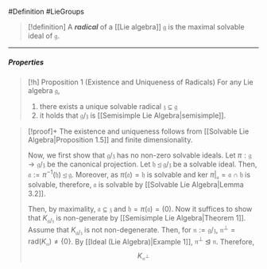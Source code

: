 #Definition #LieGroups 

> [!definition]
> A ***radical*** of a [[Lie algebra]] $\mathfrak{g}$ is the maximal solvable ideal of $\mathfrak{g}$.
---
##### Properties
> [!h] Proposition 1 (Existence and Uniqueness of Radicals)
> For any Lie algebra $\mathfrak{g}$, 
> 1. there exists a unique solvable radical $\mathfrak{z}\subseteq \mathfrak{g}$
> 2. it holds that $\mathfrak{g} / \mathfrak{z}$ is [[Semisimple Lie Algebra|semisimple]].

> [!proof]+
> The existence and uniqueness follows from [[Solvable Lie Algebra|Proposition 1.5]] and finite dimensionality. 
> 
> Now, we first show that $\mathfrak{g} / \mathfrak{z}$ has no non-zero solvable ideals. Let $\pi:\mathfrak{g}\to \mathfrak{g / z}$ be the canonical projection. Let $\mathfrak{h}\unlhd \mathfrak{g / z}$ be a solvable ideal. Then, $\mathfrak{a}:=\pi ^{-1}(\mathfrak{h})\unlhd \mathfrak{g}$. Moreover, as $\pi(\mathfrak{a})=\mathfrak{h}$ is solvable and $\text{ker }\pi|_{\mathfrak{a}}=\mathfrak{a}\cap \mathfrak{h}$ is solvable,  therefore, $\mathfrak{a}$ is solvable by [[Solvable Lie Algebra|Lemma 3.2]].
> 
> Then, by maximality, $\mathfrak{a}\subseteq \mathfrak{z}$ and $\mathfrak{h}=\pi(\mathfrak{a})=(0)$. Now it suffices to show that $K_{\mathfrak{g} / \mathfrak{z}}$ is non-generate by [[Semisimple Lie Algebra|Theorem 1]]. Assume that $K_{\mathfrak{g} / \mathfrak{z}}$ is not non-degenerate. Then, for $\mathfrak{n}:=\mathfrak{g / z}$, $\mathfrak{n}^{\bot}=\text{rad}(K_{\mathfrak{n}})\neq \{ 0 \}$. By [[Ideal (Lie Algebra)|Example 1]], $\mathfrak{n}^{\bot}\unlhd \mathfrak{n}$. Therefore, $$K_{\mathfrak{n}^{\bot}}$$